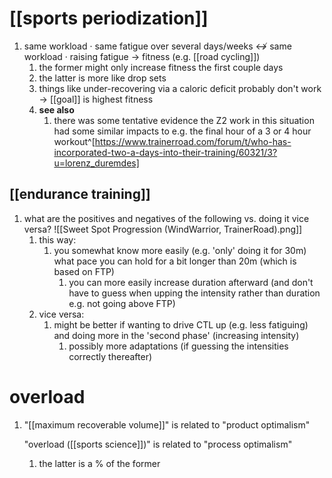 # [[sports periodization]]
1. same workload · same fatigue over several days/weeks ↮ same workload · raising fatigue → fitness (e.g. [[road cycling]])
	1. the former might only increase fitness the first couple days
	2. the latter is more like drop sets
	3. things like under-recovering via a caloric deficit probably don't work → [[goal]] is highest fitness
	4. **see also**
		1. there was some tentative evidence the Z2 work in this situation had some similar impacts to e.g. the final hour of a 3 or 4 hour workout^[https://www.trainerroad.com/forum/t/who-has-incorporated-two-a-days-into-their-training/60321/3?u=lorenz_duremdes]

## [[endurance training]]
1. what are the positives and negatives of the following vs. doing it vice versa? ![[Sweet Spot Progression (WindWarrior, TrainerRoad).png]]
	1. this way:
		1. you somewhat know more easily (e.g. 'only' doing it for 30m) what pace you can hold for a bit longer than 20m (which is based on FTP)
			1. you can more easily increase duration afterward (and don't have to guess when upping the intensity rather than duration e.g. not going above FTP)
	2. vice versa:
		1. might be better if wanting to drive CTL up (e.g. less fatiguing) and doing more in the 'second phase' (increasing intensity)
			1. possibly more adaptations (if guessing the intensities correctly thereafter)

# overload
1. "[[maximum recoverable volume]]" is related to "product optimalism"

  
	"overload ([[sports science]])" is related to "process optimalism"
	
	1. the latter is a % of the former